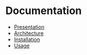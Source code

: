 Documentation
=============

* [Presentation](presentation)
* [Architecture](architecture/index)
* [Installation](install/index)
* [Usage](usage/index)
